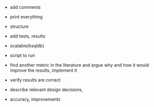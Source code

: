 - add comments
- print everything
- structure
- add tests, results
- scalable(hsqldb)
- script to run
- find another metric in the literature and argue why and how it would improve the results, implement it
- verify results are correct

- describe relevant design decisions, 
- accuracy, improvements